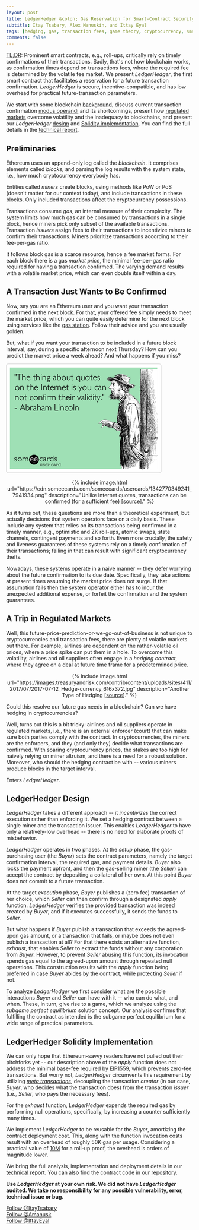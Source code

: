```yaml
---
layout: post
title: LedgerHedger &colon; Gas Reservation for Smart-Contract Security
subtitle: Itay Tsabary, Alex Manuskin, and Ittay Eyal
tags: [hedging, gas, transaction fees, game theory, cryptocurrency, smart contracts] 
comments: false
---
```




<ins>TL;DR</ins>: Prominent smart contracts, e.g., roll-ups, critically rely on timely confirmations of their transactions.
Sadly, that's not how blockchain works, as confirmation times depend on transactions fees, where the required fee is determined by the volatile fee market.
We present _LedgerHedger_, the first smart contract that facilitates a reservation for a future transaction confirmation. 
_LedgerHedger_ is secure, incentive-compatible, and has low overhead for practical future-transaction parameters.



We start with some blockchain [background](#preliminaries), discuss current transaction confirmation [modus operandi](#a-transaction-just-wants-to-be-confirmed) and its shortcomings, present how [regulated markets](#a-trip-in-regulated-markets) overcome volatility and the inadequacy to blockchains, and present our _LedgerHedger_ [design](#ledgerhedger-design) and [Solidity implementation](#ledgerhedger-solidity-implementation).
You can find the full details in the [technical report](https://eprint.iacr.org/2022/056).


## Preliminaries 

Ethereum uses an append-only log called the _blockchain_.
It comprises elements called _blocks_, and parsing the log results with the system state, i.e., how much cryptocurrency everybody has.

Entities called _miners_ create blocks, using methods like PoW or PoS (doesn't matter for our context today), and include transactions in these blocks.
Only included transactions affect the cryptocurrency possessions.

Transactions consume _gas_, an internal measure of their complexity.
The system limits how much gas can be consumed by transactions in a single block, hence miners pick only subset of the available transactions.
Transaction _issuers_ assign fees to their transactions to incentivize miners to confirm their transactions.
Miners prioritize transactions according to their fee-per-gas ratio.

It follows block gas is a scarce resource, hence a fee market forms.
For each block there is a gas _market price_, the minimal fee-per-gas ratio required for having a transaction confirmed.
The varying demand results with a volatile market price, which can even double itself within a day.


## A Transaction Just Wants to Be Confirmed

Now, say you are an Ethereum user and you want your transaction confirmed in the next block.
For that, your offered fee simply needs to meet the market price, which you can quite easily determine for the next block using services like the [gas station](https://ethgasstation.info/).
Follow their advice and you are usually golden.


But, what if you want your transaction to be included in a future block interval, say, during a specific afternoon next Thursday? 
How can you predict the market price a week ahead?
And what happens if you miss?

![Unlike Internet quotes, transactions can be confirmed (for a sufficient fee)](/assets/img/ledgerHedger_1.png)

<div style="text-align:center">
{% include image.html url="https://cdn.someecards.com/someecards/usercards/1342770349241_7941934.png" description="Unlike Internet quotes, transactions can be confirmed (for a sufficient fee) [<a href='https://www.someecards.com/usercards/viewcard/MjAxMi04NTdhYjEzNjE2MTZmM2Y0/amp/'>source</a>]." %}
</div>



As it turns out, these questions are more than a theoretical experiment, but actually decisions that system operators face on a daily basis.
These include any system that relies on its transactions being confirmed in a timely manner, e.g., optimistic and ZK roll-ups, atomic swaps, state channels, contingent payments and so forth. 
Even more crucially, the safety and liveness guarantees of these systems rely on a timely confirmation of their transactions; failing in that can result with significant cryptocurrency thefts. 

Nowadays, these systems operate in a naive manner -- they defer worrying about the future confirmation to its due date. 
Specifically, they take actions at present times assuming the market price does not surge.
If that assumption fails then the system operator either has to incur the unexpected additional expense, or forfeit the confirmation and the system guarantees.

## A Trip in Regulated Markets

Well, this future-price-prediction-or-we-go-out-of-business is not unique to cryptocurrencies and transaction fees, there are plenty of volatile markets out there.
For example, airlines are dependent on the rather-volatile oil prices, where a price spike can put them in a hole.
To overcome this volatility, airlines and oil suppliers often engage in a _hedging contract_, where they agree on a deal at future time frame for a predetermined price.



<div style="text-align:center">
{% include image.html url="https://images.treasuryandrisk.com/contrib/content/uploads/sites/411/2017/07/2017-07-12_Hedge-currency_616x372.jpg" description="Another Type of Hedging [<a href='https://www.treasuryandrisk.com/2017/07/13/new-hedge-accounting-standard-flashes-green-light/'>source</a>]." %}
</div>



Could this resolve our future gas needs in a blockchain? 
Can we have hedging in cryptocurrencies?

Well, turns out this is a bit tricky: airlines and oil suppliers operate in regulated markets, i.e., there is an external enforcer (court) that can make sure both parties comply with the contract.
In cryptocurrencies, the miners are the enforcers, and they (and only they) decide what transactions are confirmed.
With soaring cryptocurrency prices, the stakes are too high for naively relying on miner altruism, and there is a need for a robust solution.
Moreover, who should the hedging contract be with -- various miners produce blocks in the target interval. 

Enters _LedgerHedger_.

## LedgerHedger Design

_LedgerHedger_ takes a different approach -- it _incentivizes_ the correct execution rather than enforcing it.
We set a hedging contract between a single miner and the transaction issuer. 
This enables _LedgerHedger_ to have only a relatively-low overhead -- there is no need for elaborate proofs of misbehavior.

_LedgerHedger_ operates in two phases.
At the _setup_ phase, the gas-purchasing user (the _Buyer_) sets the contract parameters, namely the target confirmation interval, the required gas, and payment details.
_Buyer_ also locks the payment upfront, and then the gas-selling miner (the _Seller_) can accept the contract by depositing a collateral of her own.
At this point _Buyer_ does not commit to a future transaction.

At the target _execution_ phase, _Buyer_ publishes a (zero fee) transaction of her choice, which _Seller_ can then confirm through a designated _apply_ function.
_LedgerHedger_ verifies the provided transaction was indeed created by _Buyer_, and if it executes successfully, it sends the funds to _Seller_.

But what happens if _Buyer_ publish a transaction that exceeds the agreed-upon gas amount, or a transaction that fails, or maybe does not even publish a transaction at all?
For that there exists an alternative function, _exhaust_, that enables _Seller_ to extract the funds without any corporation from _Buyer_.
However, to prevent _Seller_ abusing this function, its invocation spends gas equal to the agreed-upon amount through repeated null operations. 
This construction results with the _apply_ function being preferred in case _Buyer_ abides by the contract, while protecting _Seller_ if not.


To analyze _LedgerHedger_ we first consider what are the possible interactions _Buyer_ and _Seller_ can have with it -- who can do what, and when.
These, in turn, give rise to a game, which we analyze using the _subgame perfect equilibrium_ solution concept.
Our analysis confirms that fulfilling the contract as intended is the subgame perfect equilibrium for a wide range of practical parameters.


## LedgerHedger Solidity Implementation

We can only hope that Ethereum-savvy readers have not pulled out their pitchforks yet -- our description above of the _apply_ function does not address the minimal base-fee required by [EIP1559](https://github.com/ethereum/EIPs/blob/master/EIPS/eip-1559.md), which prevents zero-fee transactions.
But worry not, _LedgerHedger_ circumvents this requirement by utilizing [_meta transactions_](https://medium.com/@austin_48503/ethereum-meta-transactions-90ccf0859e84), decoupling the transaction _creator_ (in our case, _Buyer_, who decides what the transaction does) from the transaction _issuer_ (i.e., _Seller_, who pays the necessary fees).

For the _exhaust_ function, _LedgerHedger_ expends the required gas by performing null operations, specifically, by increasing a counter sufficiently many times.

We implement _LedgerHedger_ to be reusable for the _Buyer_, amortizing the contract deployment cost.
This, along with the function invocation costs result with an overhead of roughly 50K gas per usage.
Considering a practical value of [10M](https://etherscan.io/tx/0x90ebd9630d98d5b0a186eec4c2382c296e5f41e828da910d76a53ab72ffe30e8) for a roll-up proof, the overhead is orders of magnitude lower.

We bring the full analysis, implementation and deployment details in our [technical report](https://eprint.iacr.org/2022/056).
You can also find the contract code in our [repository](https://github.com/amanusk/LedgerHedger-contracts).

**Use _LedgerHedger_ at your own risk. We did not have _LedgerHedger_ audited. We take no responsibility for any possible vulnerability, error, technical issue or bug.**



<a href="https://twitter.com/ItayTsabary" class="twitter-follow-button" data-show-count="false">Follow @ItayTsabary</a><script async src="https://platform.twitter.com/widgets.js" charset="utf-8"></script> <br/>
<a href="https://twitter.com/amanusk_" class="twitter-follow-button" data-show-count="false">Follow @Amanusk</a><script async src="https://platform.twitter.com/widgets.js" charset="utf-8"></script> <br/>
<a href="https://twitter.com/IttayEyal" class="twitter-follow-button" data-show-count="false">Follow @IttayEyal</a><script async src="https://platform.twitter.com/widgets.js" charset="utf-8"></script>

